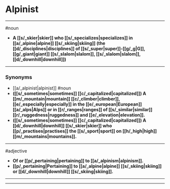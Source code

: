 # Alpinist
---
#noun
- **A [[s/_skier|skier]] who [[s/_specializes|specializes]] in [[a/_alpine|alpine]] [[s/_skiing|skiing]] (the [[d/_disciplines|disciplines]] of [[s/_super|super]]-[[g/_g|G]], [[g/_giant|giant]] [[s/_slalom|slalom]], [[s/_slalom|slalom]], [[d/_downhill|downhill]])**
---
### Synonyms
- [[a/_alpinist|alpinist]]
#noun
- **([[s/_sometimes|sometimes]] [[c/_capitalized|capitalized]]) A [[m/_mountain|mountain]] [[c/_climber|climber]], [[e/_especially|especially]] in the [[e/_european|European]] [[a/_alps|Alps]] or in [[r/_ranges|ranges]] of [[s/_similar|similar]] [[r/_ruggedness|ruggedness]] and [[e/_elevation|elevation]].**
- **([[s/_sometimes|sometimes]] [[c/_capitalized|capitalized]]) A [[d/_downhill|downhill]] [[s/_skier|skier]] who [[p/_practises|practises]] the [[s/_sport|sport]] on [[h/_high|high]] [[m/_mountains|mountains]].**
---
#adjective
- **Of or [[p/_pertaining|pertaining]] to [[a/_alpinism|alpinism]].**
- **[[p/_pertaining|Pertaining]] to [[a/_alpine|alpine]] [[s/_skiing|skiing]] or [[d/_downhill|downhill]] [[s/_skiing|skiing]].**
---
---
